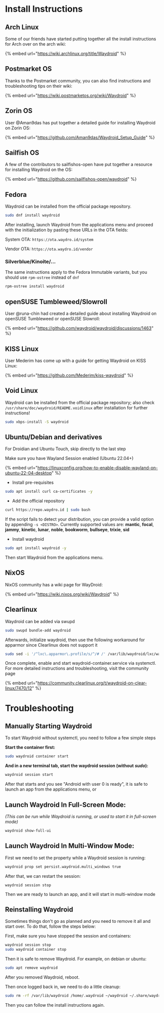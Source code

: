 # Install Instructions

## Arch Linux&#x20;

Some of our friends have started putting together all the install instructions for Arch over on the arch wiki:

{% embed url="https://wiki.archlinux.org/title/Waydroid" %}

## Postmarket OS

Thanks to the Postmarket community, you can also find instructions and troubleshooting tips on their wiki:

{% embed url="https://wiki.postmarketos.org/wiki/Waydroid" %}

## Zorin OS

User @Aman9das has put together a detailed guide for installing Waydroid on Zorin OS:

{% embed url="https://github.com/Aman9das/Waydroid_Setup_Guide" %}

## Sailfish OS

A few of the contributors to sailfishos-open have put together a resource for installing Waydroid on the OS:

{% embed url="https://github.com/sailfishos-open/waydroid" %}

## Fedora

Waydroid can be installed from the official package repository.

```bash
sudo dnf install waydroid
```

After installing, launch Waydroid from the applications menu and proceed with the initialization by pasting these URLs in the OTA fields:

System OTA: `https://ota.waydro.id/system`

Vendor OTA: `https://ota.waydro.id/vendor`

### Silverblue/Kinoite/...

The same instructions apply to the Fedora Immutable variants, but you should use `rpm-ostree` instead of `dnf`

```bash
rpm-ostree install waydroid
```
## openSUSE Tumbleweed/Slowroll

User @runa-chin had created a detailed guide about installing Waydroid on openSUSE Tumbleweed or openSUSE Slowroll:

{% embed url="https://github.com/waydroid/waydroid/discussions/1463" %}

## KISS Linux

User Mederim has come up with a guide for getting Waydroid on KISS Linux:

{% embed url="https://github.com/Mederim/kiss-waydroid" %}

## Void Linux

Waydroid can be installed from the official package repository; also check `/usr/share/doc/waydroid/README.voidlinux` after installation for further instructions!

```bash
sudo xbps-install -S waydroid
```

## Ubuntu/Debian and derivatives

For Droidian and Ubuntu Touch, skip directly to the last step

Make sure you have Wayland Session enabled (Ubuntu 22.04+)

{% embed url="https://linuxconfig.org/how-to-enable-disable-wayland-on-ubuntu-22-04-desktop" %}

* Install pre-requisites
```bash
sudo apt install curl ca-certificates -y
```

* Add the official repository
```bash
curl https://repo.waydro.id | sudo bash
```
If the script fails to detect your distribution, you can provide a valid option by appending `-s <DISTRO>`.
Currently supported values are: **mantic**, **focal**, **jammy**, **kinetic**, **lunar**, **noble**, **bookworm**, **bullseye**, **trixie**, **sid**

* Install waydroid
```bash
sudo apt install waydroid -y
```

Then start Waydroid from the applications menu.

## NixOS

NixOS community has a wiki page for WayDroid:

{% embed url="https://wiki.nixos.org/wiki/Waydroid" %}

## Clearlinux

Waydroid can be added via swupd
```bash
sudo swupd bundle-add waydroid
```
Afterwards, initialize waydroid, then use the following workaround for apparmor since Clearlinux does not support it
```bash
sudo sed -i '/^lxc\.apparmor\.profile/s/^/# /' /var/lib/waydroid/lxc/waydroid/config
```
Once complete, enable and start waydroid-container.service via systemctl.
For more detailed instructions and troubleshooting, visit the community page

{% embed url="https://community.clearlinux.org/t/waydroid-on-clear-linux/7470/12" %}

# Troubleshooting

## Manually Starting Waydroid

To start Waydroid without systemctl, you need to follow a few simple steps

**Start the container first:**

```bash
sudo waydroid container start
```

**And in a new terminal tab, start the waydroid session (without** _**sudo**_**):**

```bash
waydroid session start
```

After that starts and you see "Android with user 0 is ready", it is safe to launch an app from the applications menu, or

## Launch Waydroid In Full-Screen Mode:

_(This can be run while Waydroid is running, or used to start it in full-screen mode)_

```bash
waydroid show-full-ui
```

## Launch Waydroid In Multi-Window Mode:

First we need to set the property while a Waydroid session is running:

```bash
waydroid prop set persist.waydroid.multi_windows true
```

After that, we can restart the session:

```
waydroid session stop
```

Then we are ready to launch an app, and it will start in multi-window mode

## Reinstalling Waydroid

Sometimes things don't go as planned and you need to remove it all and start over. To do that, follow the steps below:

First, make sure you have stopped the session and containers:

```bash
waydroid session stop
sudo waydroid container stop
```

Then it is safe to remove Waydroid. For example, on debian or ubuntu:

```bash
sudo apt remove waydroid
```

After you removed Waydroid, reboot.

Then once logged back in, we need to do a little cleanup:

```bash
sudo rm -rf /var/lib/waydroid /home/.waydroid ~/waydroid ~/.share/waydroid ~/.local/share/applications/*aydroid* ~/.local/share/waydroid
```

Then you can follow the install instructions again.

